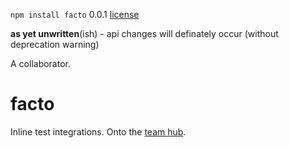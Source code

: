 `npm install facto` 0.0.1 [license](./license)

**as yet unwritten**(ish) - api changes will definately occur (without deprecation warning)

A collaborator.

facto
=====

Inline test integrations. Onto the [team hub](https://github.com/nomilous/vertex). 

